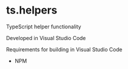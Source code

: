 # ts.helpers
TypeScript helper functionality


Developed in Visual Studio Code

Requirements for building in Visual Studio Code

- NPM